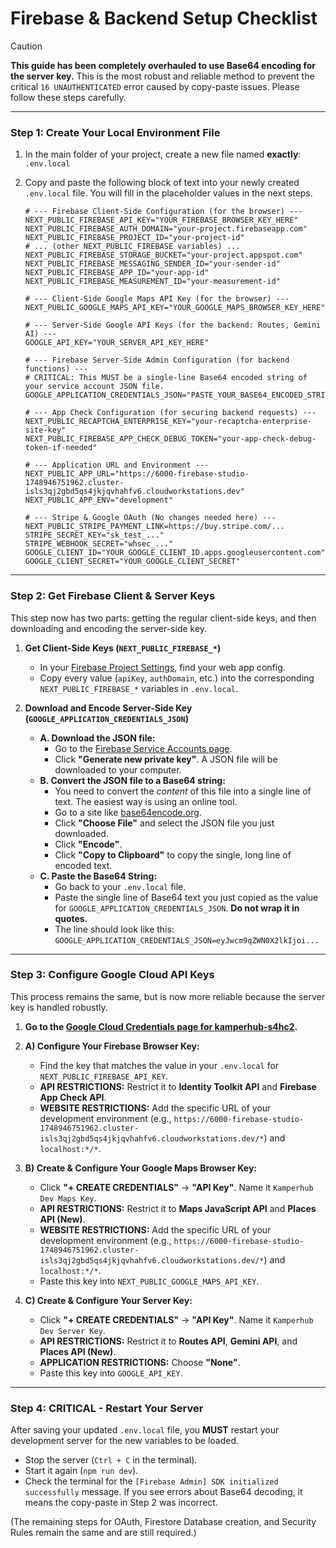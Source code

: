 
# Firebase & Backend Setup Checklist

> [!CAUTION]
> **This guide has been completely overhauled to use Base64 encoding for the server key.** This is the most robust and reliable method to prevent the critical `16 UNAUTHENTICATED` error caused by copy-paste issues. Please follow these steps carefully.

---

### Step 1: Create Your Local Environment File

1.  In the main folder of your project, create a new file named **exactly**:
    `.env.local`

2.  Copy and paste the following block of text into your newly created `.env.local` file. You will fill in the placeholder values in the next steps.

    ```env
    # --- Firebase Client-Side Configuration (for the browser) ---
    NEXT_PUBLIC_FIREBASE_API_KEY="YOUR_FIREBASE_BROWSER_KEY_HERE"
    NEXT_PUBLIC_FIREBASE_AUTH_DOMAIN="your-project.firebaseapp.com"
    NEXT_PUBLIC_FIREBASE_PROJECT_ID="your-project-id"
    # ... (other NEXT_PUBLIC_FIREBASE variables) ...
    NEXT_PUBLIC_FIREBASE_STORAGE_BUCKET="your-project.appspot.com"
    NEXT_PUBLIC_FIREBASE_MESSAGING_SENDER_ID="your-sender-id"
    NEXT_PUBLIC_FIREBASE_APP_ID="your-app-id"
    NEXT_PUBLIC_FIREBASE_MEASUREMENT_ID="your-measurement-id"
    
    # --- Client-Side Google Maps API Key (for the browser) ---
    NEXT_PUBLIC_GOOGLE_MAPS_API_KEY="YOUR_GOOGLE_MAPS_BROWSER_KEY_HERE"

    # --- Server-Side Google API Keys (for the backend: Routes, Gemini AI) ---
    GOOGLE_API_KEY="YOUR_SERVER_API_KEY_HERE"
    
    # --- Firebase Server-Side Admin Configuration (for backend functions) ---
    # CRITICAL: This MUST be a single-line Base64 encoded string of your service account JSON file.
    GOOGLE_APPLICATION_CREDENTIALS_JSON="PASTE_YOUR_BASE64_ENCODED_STRING_HERE"

    # --- App Check Configuration (for securing backend requests) ---
    NEXT_PUBLIC_RECAPTCHA_ENTERPRISE_KEY="your-recaptcha-enterprise-site-key"
    NEXT_PUBLIC_FIREBASE_APP_CHECK_DEBUG_TOKEN="your-app-check-debug-token-if-needed"

    # --- Application URL and Environment ---
    NEXT_PUBLIC_APP_URL="https://6000-firebase-studio-1748946751962.cluster-isls3qj2gbd5qs4jkjqvhahfv6.cloudworkstations.dev"
    NEXT_PUBLIC_APP_ENV="development"

    # --- Stripe & Google OAuth (No changes needed here) ---
    NEXT_PUBLIC_STRIPE_PAYMENT_LINK=https://buy.stripe.com/...
    STRIPE_SECRET_KEY="sk_test_..."
    STRIPE_WEBHOOK_SECRET="whsec_..."
    GOOGLE_CLIENT_ID="YOUR_GOOGLE_CLIENT_ID.apps.googleusercontent.com"
    GOOGLE_CLIENT_SECRET="YOUR_GOOGLE_CLIENT_SECRET"
    ```

---

### Step 2: Get Firebase Client & Server Keys

This step now has two parts: getting the regular client-side keys, and then downloading and encoding the server-side key.

1.  **Get Client-Side Keys (`NEXT_PUBLIC_FIREBASE_*`)**
    *   In your [Firebase Project Settings](https://console.firebase.google.com/u/0/project/kamperhub-s4hc2/settings/general), find your web app config.
    *   Copy every value (`apiKey`, `authDomain`, etc.) into the corresponding `NEXT_PUBLIC_FIREBASE_*` variables in `.env.local`.

2.  **Download and Encode Server-Side Key (`GOOGLE_APPLICATION_CREDENTIALS_JSON`)**
    *   **A. Download the JSON file:**
        *   Go to the [Firebase Service Accounts page](https://console.firebase.google.com/u/0/project/kamperhub-s4hc2/settings/serviceaccounts/adminsdk).
        *   Click **"Generate new private key"**. A JSON file will be downloaded to your computer.
    *   **B. Convert the JSON file to a Base64 string:**
        *   You need to convert the *content* of this file into a single line of text. The easiest way is using an online tool.
        *   Go to a site like [base64encode.org](https://www.base64encode.org/).
        *   Click **"Choose File"** and select the JSON file you just downloaded.
        *   Click **"Encode"**.
        *   Click **"Copy to Clipboard"** to copy the single, long line of encoded text.
    *   **C. Paste the Base64 String:**
        *   Go back to your `.env.local` file.
        *   Paste the single line of Base64 text you just copied as the value for `GOOGLE_APPLICATION_CREDENTIALS_JSON`. **Do not wrap it in quotes.**
        *   The line should look like this: `GOOGLE_APPLICATION_CREDENTIALS_JSON=eyJwcm9qZWN0X2lkIjoi...`

---

### Step 3: Configure Google Cloud API Keys

This process remains the same, but is now more reliable because the server key is handled robustly.

1.  **Go to the [Google Cloud Credentials page for kamperhub-s4hc2](https://console.cloud.google.com/apis/credentials?project=kamperhub-s4hc2).**

2.  **A) Configure Your Firebase Browser Key:**
    *   Find the key that matches the value in your `.env.local` for `NEXT_PUBLIC_FIREBASE_API_KEY`.
    *   **API RESTRICTIONS:** Restrict it to **Identity Toolkit API** and **Firebase App Check API**.
    *   **WEBSITE RESTRICTIONS:** Add the specific URL of your development environment (e.g., `https://6000-firebase-studio-1748946751962.cluster-isls3qj2gbd5qs4jkjqvhahfv6.cloudworkstations.dev/*`) and `localhost:*/*`.

3.  **B) Create & Configure Your Google Maps Browser Key:**
    *   Click **"+ CREATE CREDENTIALS"** -> **"API Key"**. Name it `Kamperhub Dev Maps Key`.
    *   **API RESTRICTIONS:** Restrict it to **Maps JavaScript API** and **Places API (New)**.
    *   **WEBSITE RESTRICTIONS:** Add the specific URL of your development environment (e.g., `https://6000-firebase-studio-1748946751962.cluster-isls3qj2gbd5qs4jkjqvhahfv6.cloudworkstations.dev/*`) and `localhost:*/*`.
    *   Paste this key into `NEXT_PUBLIC_GOOGLE_MAPS_API_KEY`.

4.  **C) Create & Configure Your Server Key:**
    *   Click **"+ CREATE CREDENTIALS"** -> **"API Key"**. Name it `Kamperhub Dev Server Key`.
    *   **API RESTRICTIONS:** Restrict it to **Routes API**, **Gemini API**, and **Places API (New)**.
    *   **APPLICATION RESTRICTIONS:** Choose **"None"**.
    *   Paste this key into `GOOGLE_API_KEY`.

---

### Step 4: CRITICAL - Restart Your Server

After saving your updated `.env.local` file, you **MUST** restart your development server for the new variables to be loaded.

*   Stop the server (`Ctrl + C` in the terminal).
*   Start it again (`npm run dev`).
*   Check the terminal for the `[Firebase Admin] SDK initialized successfully` message. If you see errors about Base64 decoding, it means the copy-paste in Step 2 was incorrect.

(The remaining steps for OAuth, Firestore Database creation, and Security Rules remain the same and are still required.)

